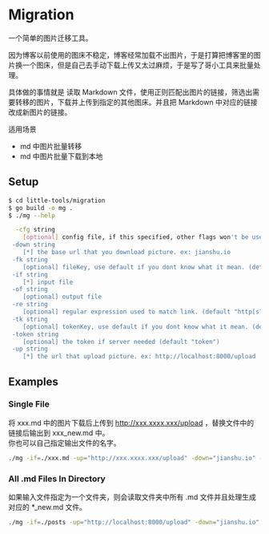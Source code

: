 # Migration

一个简单的图片迁移工具。

因为博客以前使用的图床不稳定，博客经常加载不出图片，于是打算把博客里的图片换一个图床，但是自己去手动下载上传又太过麻烦，于是写了哥小工具来批量处理。

具体做的事情就是 读取 Markdown 文件，使用正则匹配出图片的链接，筛选出需要转移的图片，下载并上传到指定的其他图床。并且把 Markdown 中对应的链接改成新图片的链接。

适用场景

- md 中图片批量转移
- md 中图片批量下载到本地

## Setup

```bash
$ cd little-tools/migration
$ go build -o mg .
$ ./mg --help

  -cfg string
   	[optional] config file, if this specified, other flags won't be used.
 -down string
   	[*] the base url that you download picture. ex: jianshu.io
 -fk string
   	[optional] fileKey, use default if you dont know what it mean. (default "file")
 -if string
   	[*] input file
 -of string
   	[optional] output file
 -re string
   	[optional] regular expression used to match link. (default "http[s?]://[\\d\\w\\./-]*\\.(jpg|png)")
 -tk string
   	[optional] tokenKey, use default if you dont know what it mean. (default "token")
 -token string
   	[optional] the token if server needed (default "token")
 -up string
   	[*] the url that upload picture. ex: http://localhost:8000/upload
```

## Examples

### Single File

将 xxx.md 中的图片下载后上传到 http://xxx.xxxx.xxx/upload ，替换文件中的链接后输出到 xxx_new.md 中。<br />你也可以自己指定输出文件的名字。

```bash
./mg -if=./xxx.md -up="http://xxx.xxxx.xxx/upload" -down="jianshu.io" -token=password
```

### All .md Files In Directory

如果输入文件指定为一个文件夹，则会读取文件夹中所有 .md 文件并且处理生成对应的 *_new.md 文件。

```bash
./mg -if=./posts -up="http://localhost:8000/upload" -down="jianshu.io" -token=password
```
